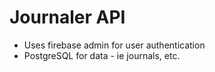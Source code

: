 # Journaler API

- Uses firebase admin for user authentication
- PostgreSQL for data - ie journals, etc.